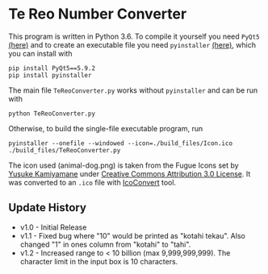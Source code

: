 # Te Reo Number Converter
This program is written in Python 3.6. To compile it yourself you need `PyQt5` [(here)](https://pypi.org/project/PyQt5/) and to create an executable file you need `pyinstaller` [(here)](http://www.pyinstaller.org/), which you can install with
```
pip install PyQt5==5.9.2
pip install pyinstaller
```

The main file `TeReoConverter.py` works without `pyinstaller` and can be run with
```
python TeReoConverter.py
```

Otherwise, to build the single-file executable program, run
```
pyinstaller --onefile --windowed --icon=./build_files/Icon.ico ./build_files/TeReoConverter.py
```

The icon used (animal-dog.png) is taken from the Fugue Icons set by [Yusuke Kamiyamane](https://p.yusukekamiyamane.com/) under [Creative Commons Attribution 3.0 License](https://creativecommons.org/licenses/by/3.0/). It was converted to an `.ico` file with [IcoConvert](https://icoconvert.com/Multi_Image_to_one_icon/) tool.

## Update History
 - v1.0 - Initial Release
 - v1.1 - Fixed bug where "10" would be printed as "kotahi tekau". Also changed "1" in ones column from "kotahi" to "tahi".
 - v1.2 - Increased range to < 10 billion (max 9,999,999,999). The character limit in the input box is 10 characters.
